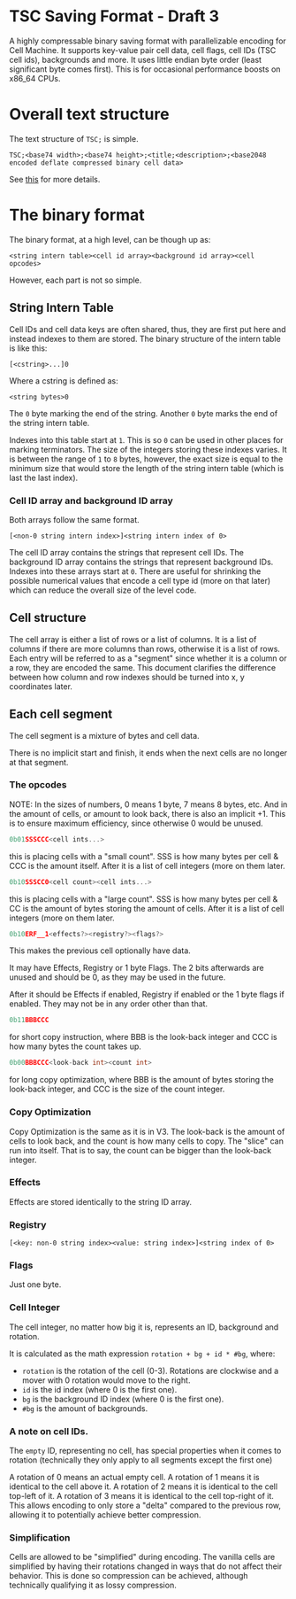 # TSC Saving Format - Draft 3

A highly compressable binary saving format with parallelizable encoding for Cell Machine.
It supports key-value pair cell data, cell flags, cell IDs (TSC cell ids), backgrounds and more.
It uses little endian byte order (least significant byte comes first).
This is for occasional performance boosts on x86_64 CPUs.

# Overall text structure

The text structure of `TSC;` is simple.
```
TSC;<base74 width>;<base74 height>;<title;<description>;<base2048 encoded deflate compressed binary cell data>
```

See [this](https://github.com/qntm/base2048/tree/main) for more details.

# The binary format

The binary format, at a high level, can be though up as:
```
<string intern table><cell id array><background id array><cell opcodes>
```

However, each part is not so simple.

## String Intern Table

Cell IDs and cell data keys are often shared, thus, they are first put here and instead indexes to them are stored.
The binary structure of the intern table is like this:
```
[<cstring>...]0
```
Where a cstring is defined as:
```
<string bytes>0
```
The `0` byte marking the end of the string.
Another `0` byte marks the end of the string intern table.

Indexes into this table start at `1`. This is so `0` can be used in other places for marking terminators.
The size of the integers storing these indexes varies. It is between the range of `1` to `8` bytes, however, the exact size is equal to the minimum
size that would store the length of the string intern table (which is last the last index).

### Cell ID array and background ID array

Both arrays follow the same format.
```
[<non-0 string intern index>]<string intern index of 0>
```

The cell ID array contains the strings that represent cell IDs.
The background ID array contains the strings that represent background IDs.
Indexes into these arrays start at `0`.
There are useful for shrinking the possible numerical values that encode a cell type id (more on that later) which can reduce the overall size of
the level code.

## Cell structure

The cell array is either a list of rows or a list of columns. It is a list of columns if there are more columns than rows, otherwise it is a list of rows.
Each entry will be referred to as a "segment" since whether it is a column or a row, they are encoded the same.
This document clarifies the difference between how column and row indexes should be turned into x, y coordinates later.

## Each cell segment

The cell segment is a mixture of bytes and cell data.

There is no implicit start and finish, it ends when the next cells are no longer at that segment.

### The opcodes

NOTE: In the sizes of numbers, 0 means 1 byte, 7 means 8 bytes, etc.
And in the amount of cells, or amount to look back, there is also an implicit +1.
This is to ensure maximum efficiency, since otherwise 0 would be unused.

```c
0b01SSSCCC<cell ints...>
```
this is placing cells with a "small count".
SSS is how many bytes per cell & CCC is the amount itself.
After it is a list of cell integers (more on them later.

```c
0b10SSSCC0<cell count><cell ints...>
```
this is placing cells with a "large count".
SSS is how many bytes per cell & CC is the amount of bytes storing the amount of cells.
After it is a list of cell integers (more on them later.

```c
0b10ERF__1<effects?><registry?><flags?>
```

This makes the previous cell optionally have data.

It may have Effects, Registry or 1 byte Flags.
The 2 bits afterwards are unused and should be 0, as they may be used in the future.

After it should be Effects if enabled, Registry if enabled or the 1 byte flags if enabled.
They may not be in any order other than that.

```c
0b11BBBCCC
```
for short copy instruction, where BBB is the look-back integer and CCC is how many bytes the count takes up.

```c
0b00BBBCCC<look-back int><count int>
```
for long copy optimization, where BBB is the amount of bytes storing the look-back integer, and CCC is the size of the count integer.

### Copy Optimization

Copy Optimization is the same as it is in V3. The look-back is the amount of cells to look back, and the count is how many cells to copy.
The "slice" can run into itself. That is to say, the count can be bigger than the look-back integer.

### Effects

Effects are stored identically to the string ID array.

### Registry

```
[<key: non-0 string index><value: string index>]<string index of 0>
```

### Flags

Just one byte.

### Cell Integer

The cell integer, no matter how big it is, represents an ID, background and rotation.

It is calculated as the math expression `rotation + bg + id * #bg`, where:
- `rotation` is the rotation of the cell (0-3). Rotations are clockwise and a mover with 0 rotation would move to the right.
- `id` is the id index (where 0 is the first one).
- `bg` is the background ID index (where 0 is the first one).
- `#bg` is the amount of backgrounds.

### A note on cell IDs.

The `empty` ID, representing no cell, has special properties when it comes to rotation (technically they only apply to all segments except the first one)

A rotation of 0 means an actual empty cell.
A rotation of 1 means it is identical to the cell above it.
A rotation of 2 means it is identical to the cell top-left of it.
A rotation of 3 means it is identical to the cell top-right of it.
This allows encoding to only store a "delta" compared to the previous row, allowing it to potentially achieve better compression.

### Simplification

Cells are allowed to be "simplified" during encoding.
The vanilla cells are simplified by having their rotations changed in ways that do not affect their behavior.
This is done so compression can be achieved, although technically qualifying it as lossy compression.
